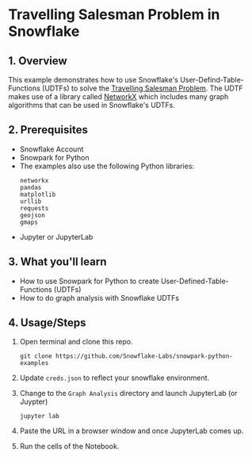# Travelling Salesman Problem in Snowflake

## 1. Overview
This example demonstrates how to use Snowflake's User-Defind-Table-Functions (UDTFs) to solve the [Travelling Salesman Problem](https://en.wikipedia.org/wiki/Travelling_salesman_problem).
The UDTF makes use of a library called [NetworkX](https://networkx.org/) which includes many graph algorithms that can be used in Snowflake's UDTFs.


## 2. Prerequisites

* Snowflake Account
* Snowpark for Python
* The examples also use the following Python libraries:
   ```
   networkx
   pandas
   matplotlib
   urllib
   requests
   geojson
   gmaps
   ```
* Jupyter or JupyterLab


## 3. What you'll learn
* How to use Snowpark for Python to create User-Defined-Table-Functions (UDTFs)
* How to do graph analysis with Snowflake UDTFs

## 4. Usage/Steps

1. Open terminal and clone this repo. 

    `git clone https://github.com/Snowflake-Labs/snowpark-python-examples`
    
2. Update `creds.json` to reflect your snowflake environment.

3. Change to the `Graph Analysis` directory and launch JupyterLab (or Juypter)

    `jupyter lab`

4. Paste the URL in a browser window and once JupyterLab comes up.

5. Run the cells of the Notebook.